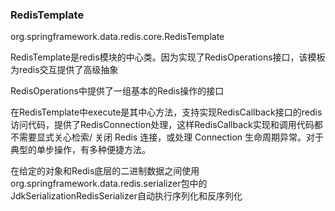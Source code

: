





### RedisTemplate

org.springframework.data.redis.core.RedisTemplate

RedisTemplate是redis模块的中心类。因为实现了RedisOperations接口，该模板为redis交互提供了高级抽象

RedisOperations中提供了一组基本的Redis操作的接口

在RedisTemplate中execute是其中心方法，支持实现RedisCallback接口的redis访问代码，提供了RedisConnection处理，这样RedisCallback实现和调用代码都不需要显式关心检索/ 关闭 Redis 连接，或处理 Connection 生命周期异常。对于典型的单步操作，有多种便捷方法。

在给定的对象和Redis底层的二进制数据之间使用org.springframework.data.redis.serializer包中的JdkSerializationRedisSerializer自动执行序列化和反序列化